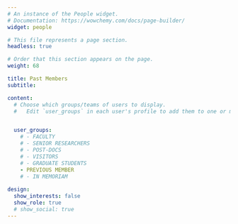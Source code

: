 ```yaml
---
# An instance of the People widget.
# Documentation: https://wowchemy.com/docs/page-builder/
widget: people

# This file represents a page section.
headless: true

# Order that this section appears on the page.
weight: 68

title: Past Members
subtitle:

content:
  # Choose which groups/teams of users to display.
  #   Edit `user_groups` in each user's profile to add them to one or more of these groups.


  user_groups:
    # - FACULTY
    # - SENIOR RESEARCHERS
    # - POST-DOCS
    # - VISITORS
    # - GRADUATE STUDENTS
    - PREVIOUS MEMBER
    # - IN MEMORIAM
    
design:
  show_interests: false
  show_role: true
  # show_social: true
---
```

